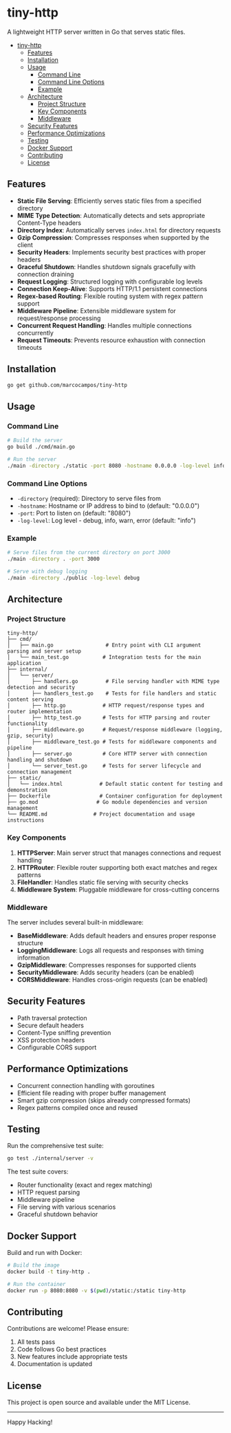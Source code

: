 # tiny-http

A lightweight HTTP server written in Go that serves static files.

<!--toc:start-->
- [tiny-http](#tiny-http)
  - [Features](#features)
  - [Installation](#installation)
  - [Usage](#usage)
    - [Command Line](#command-line)
    - [Command Line Options](#command-line-options)
    - [Example](#example)
  - [Architecture](#architecture)
    - [Project Structure](#project-structure)
    - [Key Components](#key-components)
    - [Middleware](#middleware)
  - [Security Features](#security-features)
  - [Performance Optimizations](#performance-optimizations)
  - [Testing](#testing)
  - [Docker Support](#docker-support)
  - [Contributing](#contributing)
  - [License](#license)

## Features

- **Static File Serving**: Efficiently serves static files from a specified directory
- **MIME Type Detection**: Automatically detects and sets appropriate Content-Type headers
- **Directory Index**: Automatically serves `index.html` for directory requests
- **Gzip Compression**: Compresses responses when supported by the client
- **Security Headers**: Implements security best practices with proper headers
- **Graceful Shutdown**: Handles shutdown signals gracefully with connection draining
- **Request Logging**: Structured logging with configurable log levels
- **Connection Keep-Alive**: Supports HTTP/1.1 persistent connections
- **Regex-based Routing**: Flexible routing system with regex pattern support
- **Middleware Pipeline**: Extensible middleware system for request/response processing
- **Concurrent Request Handling**: Handles multiple connections concurrently
- **Request Timeouts**: Prevents resource exhaustion with connection timeouts

## Installation

```bash
go get github.com/marcocampos/tiny-http
```

## Usage

### Command Line

```bash
# Build the server
go build ./cmd/main.go

# Run the server
./main -directory ./static -port 8080 -hostname 0.0.0.0 -log-level info
```

### Command Line Options

- `-directory` (required): Directory to serve files from
- `-hostname`: Hostname or IP address to bind to (default: "0.0.0.0")
- `-port`: Port to listen on (default: "8080")
- `-log-level`: Log level - debug, info, warn, error (default: "info")

### Example

```bash
# Serve files from the current directory on port 3000
./main -directory . -port 3000

# Serve with debug logging
./main -directory ./public -log-level debug
```

## Architecture

### Project Structure

```
tiny-http/
├── cmd/
│   ├── main.go                 # Entry point with CLI argument parsing and server setup
│   └── main_test.go           # Integration tests for the main application
├── internal/
│   └── server/
│       ├── handlers.go         # File serving handler with MIME type detection and security
│       ├── handlers_test.go    # Tests for file handlers and static content serving
│       ├── http.go            # HTTP request/response types and router implementation
│       ├── http_test.go       # Tests for HTTP parsing and router functionality
│       ├── middleware.go      # Request/response middleware (logging, gzip, security)
│       ├── middleware_test.go # Tests for middleware components and pipeline
│       ├── server.go          # Core HTTP server with connection handling and shutdown
│       └── server_test.go     # Tests for server lifecycle and connection management
├── static/
│   └── index.html            # Default static content for testing and demonstration
├── Dockerfile                # Container configuration for deployment
├── go.mod                   # Go module dependencies and version management
└── README.md               # Project documentation and usage instructions
```

### Key Components

1. **HTTPServer**: Main server struct that manages connections and request handling
2. **HTTPRouter**: Flexible router supporting both exact matches and regex patterns
3. **FileHandler**: Handles static file serving with security checks
4. **Middleware System**: Pluggable middleware for cross-cutting concerns

### Middleware

The server includes several built-in middleware:

- **BaseMiddleware**: Adds default headers and ensures proper response structure
- **LoggingMiddleware**: Logs all requests and responses with timing information
- **GzipMiddleware**: Compresses responses for supported clients
- **SecurityMiddleware**: Adds security headers (can be enabled)
- **CORSMiddleware**: Handles cross-origin requests (can be enabled)

## Security Features

- Path traversal protection
- Secure default headers
- Content-Type sniffing prevention
- XSS protection headers
- Configurable CORS support

## Performance Optimizations

- Concurrent connection handling with goroutines
- Efficient file reading with proper buffer management
- Smart gzip compression (skips already compressed formats)
- Regex patterns compiled once and reused

## Testing

Run the comprehensive test suite:

```bash
go test ./internal/server -v
```

The test suite covers:

- Router functionality (exact and regex matching)
- HTTP request parsing
- Middleware pipeline
- File serving with various scenarios
- Graceful shutdown behavior

## Docker Support

Build and run with Docker:

```bash
# Build the image
docker build -t tiny-http .

# Run the container
docker run -p 8080:8080 -v $(pwd)/static:/static tiny-http
```

## Contributing

Contributions are welcome! Please ensure:

1. All tests pass
2. Code follows Go best practices
3. New features include appropriate tests
4. Documentation is updated

## License

This project is open source and available under the MIT License.

---
Happy Hacking!